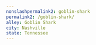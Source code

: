 ```yaml
---
﻿nonslashpermalink2: goblin-shark
permalink2: /goblin-shark/
alley: Goblin Shark
city: Nashville
state: Tennessee
---
```

